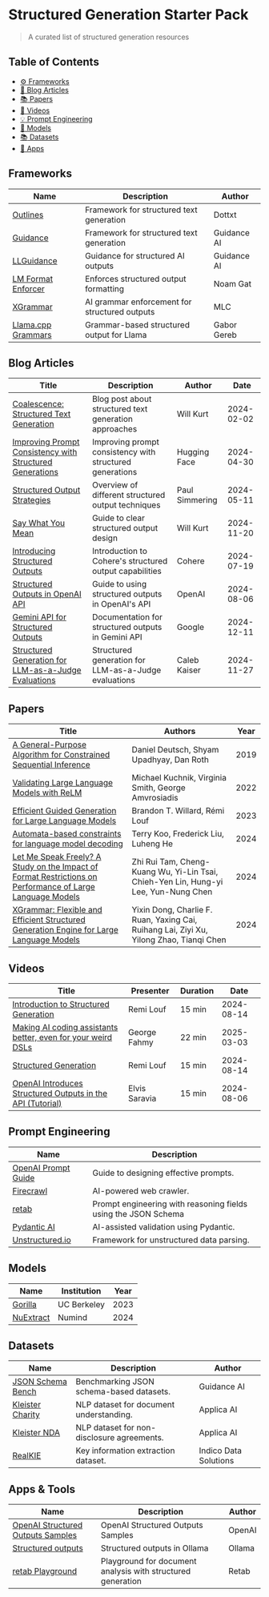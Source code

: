 # Structured Generation Starter Pack

> A curated list of structured generation resources

## Table of Contents

- [:gear: Frameworks](#frameworks)
- [:memo: Blog Articles](#blog-articles)
- [:books: Papers](#papers)
- [:movie_camera: Videos](#videos)
- [:bulb: Prompt Engineering](#prompt-engineering)
- [:brain: Models](#models)
- [:books: Datasets](#datasets)
- [:hammer: Apps](#apps)



## Frameworks

| Name | Description | Author |
| --- | --- | --- |
| [Outlines](https://github.com/dottxt-ai/outlines) | Framework for structured text generation | Dottxt | 
| [Guidance](https://github.com/guidance-ai/guidance) | Framework for structured text generation | Guidance AI | 
| [LLGuidance](https://github.com/guidance-ai/llguidance) | Guidance for structured AI outputs | Guidance AI | 
| [LM Format Enforcer](https://github.com/noamgat/lm-format-enforcer) | Enforces structured output formatting | Noam Gat | 
| [XGrammar](https://github.com/mlc-ai/xgrammar) | AI grammar enforcement for structured outputs | MLC | 
| [Llama.cpp Grammars](https://github.com/ggerganov/llama.cpp/blob/master/grammars/README.md) | Grammar-based structured output for Llama | Gabor Gereb | 


## Blog Articles
| Title | Description | Author | Date |
| --- | --- | --- | --- |
| [Coalescence: Structured Text Generation](https://blog.dottxt.co/coalescence.html) | Blog post about structured text generation approaches | Will Kurt | 2024-02-02 |
| [Improving Prompt Consistency with Structured Generations](https://huggingface.co/blog/evaluation-structured-outputs) | Improving prompt consistency with structured generations | Hugging Face | 2024-04-30 |
| [Structured Output Strategies](https://simmering.dev/blog/structured_output/) | Overview of different structured output techniques | Paul Simmering | 2024-05-11 |
| [Say What You Mean](https://blog.dottxt.co/say-what-you-mean.html) | Guide to clear structured output design | Will Kurt | 2024-11-20 |
| [Introducing Structured Outputs](https://cohere.com/blog/introducing-structured-outputs) | Introduction to Cohere's structured output capabilities | Cohere | 2024-07-19 |
| [Structured Outputs in OpenAI API](https://openai.com/index/introducing-structured-outputs-in-the-api/) | Guide to using structured outputs in OpenAI's API | OpenAI | 2024-08-06 |
| [Gemini API for Structured Outputs](https://ai.google.dev/gemini-api/docs/structured-output) | Documentation for structured outputs in Gemini API | Google | 2024-12-11 |
| [Structured Generation for LLM-as-a-Judge Evaluations](https://www.comet.com/site/blog/structured-generation-llm-as-a-judge/) | Structured generation for LLM-as-a-Judge evaluations | Caleb Kaiser | 2024-11-27 |

## Papers
| Title | Authors | Year |
| --- | --- | --- |
| [A General-Purpose Algorithm for Constrained Sequential Inference](https://aclanthology.org/K19-1045/) | Daniel Deutsch, Shyam Upadhyay, Dan Roth | 2019 |
| [Validating Large Language Models with ReLM](https://arxiv.org/abs/2211.15458) | Michael Kuchnik, Virginia Smith, George Amvrosiadis | 2022 |
| [Efficient Guided Generation for Large Language Models](https://arxiv.org/abs/2307.09702) | Brandon T. Willard, Rémi Louf | 2023 |
| [Automata-based constraints for language model decoding](https://arxiv.org/abs/2407.08103) | Terry Koo, Frederick Liu, Luheng He | 2024 |
| [Let Me Speak Freely? A Study on the Impact of Format Restrictions on Performance of Large Language Models](https://arxiv.org/abs/2408.02442) | Zhi Rui Tam, Cheng-Kuang Wu, Yi-Lin Tsai, Chieh-Yen Lin, Hung-yi Lee, Yun-Nung Chen | 2024 |
| [XGrammar: Flexible and Efficient Structured Generation Engine for Large Language Models](https://arxiv.org/abs/2411.15100) | Yixin Dong, Charlie F. Ruan, Yaxing Cai, Ruihang Lai, Ziyi Xu, Yilong Zhao, Tianqi Chen | 2024 |

## Videos
| Title | Presenter | Duration | Date |
| --- | --- | --- | --- |
| [Introduction to Structured Generation](http://youtube.com/watch?v=aNmfvN6S_n4) | Remi Louf | 15 min | 2024-08-14 |
| [Making AI coding assistants better, even for your weird DSLs](https://www.youtube.com/watch?v=ulAOjl4OM5M) | George Fahmy | 22 min | 2025-03-03 |
| [Structured Generation](https://www.youtube.com/watch?v=aNmfvN6S_n4) | Remi Louf | 15 min | 2024-08-14 |
| [OpenAI Introduces Structured Outputs in the API (Tutorial)](https://www.youtube.com/watch?app=desktop&v=6e_oFG4JVg8) | Elvis Saravia | 15 min | 2024-08-06 |


## Prompt Engineering

| Name | Description |
| --- | --- |
| [OpenAI Prompt Guide](https://platform.openai.com/docs/guides/prompt-generation) | Guide to designing effective prompts. |
| [Firecrawl](https://github.com/mendableai/firecrawl) | AI-powered web crawler. |
| [retab](https://github.com/retab-dev/retab) | Prompt engineering with reasoning fields using the JSON Schema |
| [Pydantic AI](https://github.com/pydantic/pydantic-ai) | AI-assisted validation using Pydantic. |
| [Unstructured.io](https://unstructured.io) | Framework for unstructured data parsing. |


## Models

| Name | Institution | Year |
| --- | --- | --- |
| [Gorilla](https://gorilla.cs.berkeley.edu) | UC Berkeley | 2023 |
| [NuExtract](https://numind.ai/blog/nuextract-a-foundation-model-for-structured-extraction) | Numind | 2024 |


## Datasets

| Name | Description | Author |
| --- | --- | --- |
| [JSON Schema Bench](https://github.com/guidance-ai/jsonschemabench) | Benchmarking JSON schema-based datasets. | Guidance AI |
| [Kleister Charity](https://github.com/applicaai/kleister-charity/) | NLP dataset for document understanding. | Applica AI |
| [Kleister NDA](https://github.com/applicaai/kleister-nda) | NLP dataset for non-disclosure agreements. | Applica AI |
| [RealKIE](https://github.com/IndicoDataSolutions/RealKIE) | Key information extraction dataset. | Indico Data Solutions |


## Apps & Tools

| Name | Description | Author | 
| --- | --- | --- |
| [OpenAI Structured Outputs Samples](https://github.com/openai/openai-structured-outputs-samples) | OpenAI Structured Outputs Samples | OpenAI |
| [Structured outputs](https://ollama.com/blog/structured-outputs) | Structured outputs in Ollama | Ollama |
| [retab Playground](https://retab.com/playground) | Playground for document analysis with structured generation | Retab |

